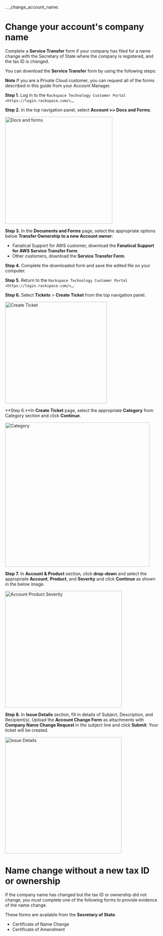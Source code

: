 .. _change_account_name:

Change your account's company name
====================================

Complete a **Service Transfer** form if your company has filed for a name change with the Secretary of State where the company is registered, and the tax ID is changed.

You can download the **Service Transfer** form by using the following steps:

**Note** If you are a Private Cloud customer, you can request all of the forms described in this guide from your Account Manager.

**Step 1.** Log in to the `Rackspace Technology Customer Portal <https://login.rackspace.com/>`_.

**Step 2.** In the top navigation panel, select **Account >> Docs and Forms**.

<img width="349" alt="Docs and forms" src="https://user-images.githubusercontent.com/96761530/177126493-d333d857-8278-40e2-aefb-19be8767f403.png">

**Step 3.** In the **Documents and Forms** page, select the appropriate options below **Transfer Ownership to a new Account owner**:

   - Fanatical Support for AWS customer,
     download the **Fanatical Support for AWS Service Transfer Form**.
   - Other customers, download the **Service Transfer Form**.

**Step 4.** Complete the downloaded form and save the edited file on your computer.

**Step 5.** Return to the `Rackspace Technology Customer Portal <https://login.rackspace.com/>`_.

**Step 6.** Select **Tickets** > **Create Ticket** from the top navigation panel.

<img width="331" alt="Create Ticket" src="https://user-images.githubusercontent.com/96761530/177126779-f6789ea6-b8e4-4f6e-9b2c-3897105b898d.png">

**Step 6.**In **Create Ticket** page, select the appropriate **Category** from Category section and click **Continue**.

<img width="470" alt="Category" src="https://user-images.githubusercontent.com/96761530/177129237-18b142ff-8801-4d61-b6c9-d66656871526.png">

**Step 7.** In **Account & Product** section, click **drop-down** and select the appropriate **Account**, **Product**, and **Severity** and click **Continue** as shown in the below image.

<img width="380" alt="Account Product   Severity" src="https://user-images.githubusercontent.com/96761530/177129299-98dca1d7-2c67-4f11-90d9-765174412414.png">

**Step 8.** In **Issue Details** section, fill in details of Subject, Description, and Recipient(s). Upload the **Account Change Form** as attachments with
**Company Name Change Request** in the subject line and click **Submit**. Your ticket will be created.

<img width="379" alt="Issue Details" src="https://user-images.githubusercontent.com/96761530/177129343-bfb0deeb-4f4a-4e00-a5e1-6e58019fa432.png">



Name change without a new tax ID or ownership
=====================================================

If the company name has changed but the tax ID or ownership did not change, you must complete one of the following forms to provide evidence of the name change. 

These forms are available from the **Secretary of State**.

- Certificate of Name Change
- Certificate of Amendment
